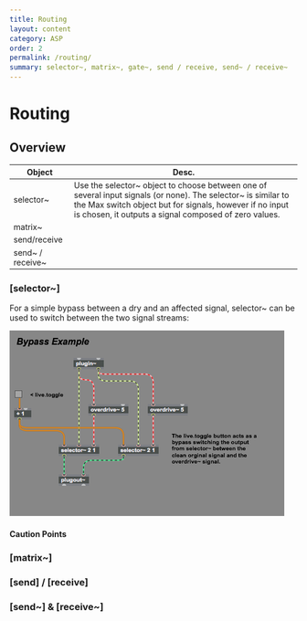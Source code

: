 ```yaml
---
title: Routing
layout: content
category: ASP
order: 2
permalink: /routing/
summary: selector~, matrix~, gate~, send / receive, send~ / receive~ 
---
```


# Routing

## Overview

| Object           | Desc.                                                                                                                                                                                                                             |
| ---------------- | --------------------------------------------------------------------------------------------------------------------------------------------------------------------------------------------------------------------------------- |
| selector~        | Use the selector~ object to choose between one of several input signals (or none). The selector~ is similar to the Max switch object but for signals, however if no input is chosen, it outputs a signal composed of zero values. |
| matrix~          |                                                                                                                                                                                                                                   |
| send/receive     |                                                                                                                                                                                                                                   |
| send~ / receive~ |                                                                                                                                                                                                                                   |

### [selector~]
For a simple bypass between a dry and an affected signal, selector~ can be used to switch between the two signal streams:

![selector~ bypass example](/assets/img/bypass_example.png)

#### Caution Points

### [matrix~]


### [send] / [receive]

### [send~] & [receive~]
